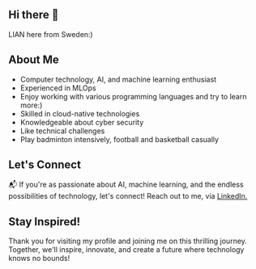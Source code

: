 ## Hi there 👋

LIAN here from Sweden:)

## About Me

- Computer technology, AI, and machine learning enthusiast
- Experienced in MLOps
- Enjoy working with various programming languages and try to learn more:)
- Skilled in cloud-native technologies
- Knowledgeable about cyber security
- Like technical challenges
- Play badminton intensively, football and basketball casually

## Let's Connect

📬 If you're as passionate about AI, machine learning, and the endless possibilities of technology, let's connect! Reach out to me, via [LinkedIn.](https://linkedin.com/in/lian-hu)

## Stay Inspired!

Thank you for visiting my profile and joining me on this thrilling journey. Together, we'll inspire, innovate, and create a future where technology knows no bounds!




